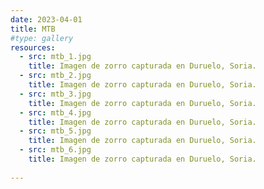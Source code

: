 ```yaml
---
date: 2023-04-01
title: MTB
#type: gallery
resources:
  - src: mtb_1.jpg
    title: Imagen de zorro capturada en Duruelo, Soria.
  - src: mtb_2.jpg
    title: Imagen de zorro capturada en Duruelo, Soria.
  - src: mtb_3.jpg
    title: Imagen de zorro capturada en Duruelo, Soria.
  - src: mtb_4.jpg
    title: Imagen de zorro capturada en Duruelo, Soria.
  - src: mtb_5.jpg
    title: Imagen de zorro capturada en Duruelo, Soria.
  - src: mtb_6.jpg
    title: Imagen de zorro capturada en Duruelo, Soria.
  
---
```

